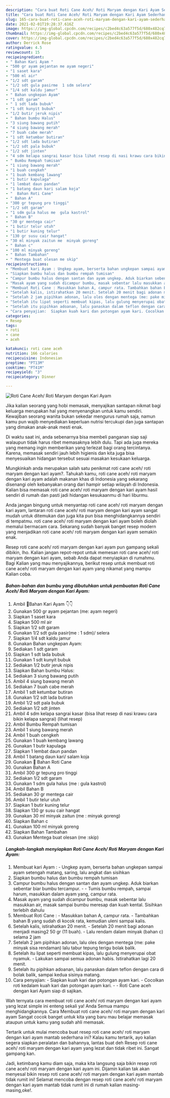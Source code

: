```yaml
---
description: "Cara buat Roti Cane Aceh/ Roti Maryam dengan Kari Ayam Sederhana dan Mudah Dibuat"
title: "Cara buat Roti Cane Aceh/ Roti Maryam dengan Kari Ayam Sederhana dan Mudah Dibuat"
slug: 165-cara-buat-roti-cane-aceh-roti-maryam-dengan-kari-ayam-sederhana-dan-mudah-dibuat
date: 2021-02-01T19:28:37.616Z
image: https://img-global.cpcdn.com/recipes/c2bed4c63a577f5d/680x482cq70/roti-cane-aceh-roti-maryam-dengan-kari-ayam-foto-resep-utama.jpg
thumbnail: https://img-global.cpcdn.com/recipes/c2bed4c63a577f5d/680x482cq70/roti-cane-aceh-roti-maryam-dengan-kari-ayam-foto-resep-utama.jpg
cover: https://img-global.cpcdn.com/recipes/c2bed4c63a577f5d/680x482cq70/roti-cane-aceh-roti-maryam-dengan-kari-ayam-foto-resep-utama.jpg
author: Derrick Rose
ratingvalue: 4.5
reviewcount: 15
recipeingredient:
- " Bahan Kari Ayam "
- "500 gr ayam pejantan me ayam negeri"
- "1 saset kara"
- "500 ml air"
- "1/2 sdt garam"
- "1/2 sdt gula pasirme  1 sdm selera"
- "1/4 sdt kaldu jamur"
- " Bahan ungkepan Ayam"
- "1 sdt garam"
- " 1 sdt lada bubuk"
- "1 sdt kunyit bubuk"
- "1/2 butir jeruk nipis"
- " Bahan bumbu Halus"
- "3 siung bawang putih"
- "4 siung bawang merah"
- "7 buah cabe merah"
- "1 sdt ketumbar butiran"
- "1/2 sdt lada butiran"
- "1/2 sdt pala bubuk"
- "1/2 sdt jinten"
- "4 sdm kelapa sangrai kasar bisa lihat resep di nasi krawu cara bikin kelapa sangrai           lihat resep"
- " Bumbu Rempah tumisan"
- "1 siung bawang merah"
- "1 buah cengkeh"
- "1 buah kembang lawang"
- "1 butir kapulaga"
- "1 lembat daun pandan"
- "1 batang daun kari salam koja"
- "  Bahan Roti Cane"
- " Bahan A"
- "300 gr tepung pro tinggi"
- "1/2 sdt garam"
- "1 sdm gula halus me  gula kastrol"
- " Bahan B"
- "30 gr mentega cair"
- "1 butir telur utuh"
- "1 butir kuning telur"
- "130 gr susu cair hangat"
- "30 ml minyak zaitun me  minyak goreng"
- " Bahan c"
- "100 ml minyak goreng"
- " Bahan Tambahan"
- " Mentega buat olesan me skip"
recipeinstructions:
- "Membuat kari Ayam : Ungkep ayam, berserta bahan ungkepan sampai ayam setengah matang, saring, lalu angkat dan sisihkan"
- "Siapkan bumbu halus dan bumbu rempah tumisan"
- "Campur bumbu halus dengan santan dan ayam ungkep. Aduk biarkan sebentar biar bumbu tercampur.  Tumis bumbu rempah, sampai harum, masukkan dalam ayam yang, campur rata."
- "Masak ayam yang sudah dicampur bumbu, masak sebentar lalu masukkan air, masak sampai bumbu meresap dan kuah kental. Sisihkan terlebih dahulu"
- "Membuat Roti Cane : Masukkan bahan A, campur rata. Tambahkan bahan B yang sudah di kocok rata, kemudian uleni sampai kalis."
- "Setelah kalis, istirahatkan 20 menit. Setelah 20 menit bagi adonan menjadi masing2 50 gr (11 buah). Lalu rendam dalam minyak (bahan c) selama 2 jam"
- "Setelah 2 jam pipihkan adonan, lalu oles dengan mentega (me: pake minyak sisa rendaman) lalu tabur tepung terigu bolak balik."
- "Setelah itu lipat seperti membuat kipas, lalu gulung menyerupai obat nyamuk.  Lakukan sampai semua adonan habis. Istirahatkan lagi 20 menit."
- "Setelah itu pipihkan adoanan, lalu panaskan dalam teflon dengan cara di bolak balik, sampai kedua sisinya matang."
- "Cara penyajian:  Siapkan kuah kari dan potongan ayam kari. Cocolkan roti kedalam kuah kari dan potongan ayam kari.  Roti Cane aceh dengan kari Ayam siap di sajikan."
categories:
- Resep
tags:
- roti
- cane
- aceh

katakunci: roti cane aceh 
nutrition: 166 calories
recipecuisine: Indonesian
preptime: "PT13M"
cooktime: "PT41M"
recipeyield: "3"
recipecategory: Dinner

---
```



![Roti Cane Aceh/ Roti Maryam dengan Kari Ayam](https://img-global.cpcdn.com/recipes/c2bed4c63a577f5d/680x482cq70/roti-cane-aceh-roti-maryam-dengan-kari-ayam-foto-resep-utama.jpg)

Jika kalian seorang yang hobi memasak, menyajikan santapan nikmat bagi keluarga merupakan hal yang menyenangkan untuk kamu sendiri. Kewajiban seorang  wanita bukan sekedar mengurus rumah saja, namun kamu pun wajib menyediakan keperluan nutrisi tercukupi dan juga santapan yang dimakan anak-anak mesti enak.

Di waktu  saat ini, anda sebenarnya bisa membeli panganan siap saji walaupun tidak harus ribet memasaknya lebih dulu. Tapi ada juga mereka yang memang ingin memberikan yang terlezat bagi orang tercintanya. Karena, memasak sendiri jauh lebih higienis dan kita juga bisa menyesuaikan hidangan tersebut sesuai masakan kesukaan keluarga. 



Mungkinkah anda merupakan salah satu penikmat roti cane aceh/ roti maryam dengan kari ayam?. Tahukah kamu, roti cane aceh/ roti maryam dengan kari ayam adalah makanan khas di Indonesia yang sekarang disenangi oleh kebanyakan orang dari hampir setiap wilayah di Indonesia. Kalian bisa memasak roti cane aceh/ roti maryam dengan kari ayam hasil sendiri di rumah dan pasti jadi hidangan kesukaanmu di hari liburmu.

Anda jangan bingung untuk menyantap roti cane aceh/ roti maryam dengan kari ayam, lantaran roti cane aceh/ roti maryam dengan kari ayam sangat mudah untuk ditemukan dan juga kita pun bisa menghidangkannya sendiri di tempatmu. roti cane aceh/ roti maryam dengan kari ayam boleh diolah memalui bermacam cara. Sekarang sudah banyak banget resep modern yang menjadikan roti cane aceh/ roti maryam dengan kari ayam semakin enak.

Resep roti cane aceh/ roti maryam dengan kari ayam pun gampang sekali dibikin, lho. Kalian jangan repot-repot untuk memesan roti cane aceh/ roti maryam dengan kari ayam, sebab Anda dapat menyiapkan di rumahmu. Bagi Kalian yang mau menyajikannya, berikut resep untuk membuat roti cane aceh/ roti maryam dengan kari ayam yang nikamat yang mampu Kalian coba.

<!--inarticleads1-->

##### Bahan-bahan dan bumbu yang dibutuhkan untuk pembuatan Roti Cane Aceh/ Roti Maryam dengan Kari Ayam:

1. Ambil  🍲Bahan Kari Ayam 👇👇
1. Gunakan 500 gr ayam pejantan (me: ayam negeri)
1. Siapkan 1 saset kara
1. Siapkan 500 ml air
1. Siapkan 1/2 sdt garam
1. Gunakan 1/2 sdt gula pasir(me : 1 sdm)/ selera
1. Siapkan 1/4 sdt kaldu jamur
1. Gunakan  Bahan ungkepan Ayam:
1. Sediakan 1 sdt garam
1. Siapkan  1 sdt lada bubuk
1. Gunakan 1 sdt kunyit bubuk
1. Sediakan 1/2 butir jeruk nipis
1. Siapkan  Bahan bumbu Halus:
1. Sediakan 3 siung bawang putih
1. Ambil 4 siung bawang merah
1. Sediakan 7 buah cabe merah
1. Ambil 1 sdt ketumbar butiran
1. Gunakan 1/2 sdt lada butiran
1. Ambil 1/2 sdt pala bubuk
1. Sediakan 1/2 sdt jinten
1. Ambil 4 sdm kelapa sangrai kasar (bisa lihat resep di nasi krawu cara bikin kelapa sangrai)           (lihat resep)
1. Ambil  Bumbu Rempah tumisan
1. Ambil 1 siung bawang merah
1. Ambil 1 buah cengkeh
1. Gunakan 1 buah kembang lawang
1. Gunakan 1 butir kapulaga
1. Siapkan 1 lembat daun pandan
1. Ambil 1 batang daun kari/ salam koja
1. Gunakan  🌮 Bahan Roti Cane
1. Gunakan  Bahan A
1. Ambil 300 gr tepung pro tinggi
1. Sediakan 1/2 sdt garam
1. Gunakan 1 sdm gula halus (me : gula kastrol)
1. Ambil  Bahan B
1. Sediakan 30 gr mentega cair
1. Ambil 1 butir telur utuh
1. Siapkan 1 butir kuning telur
1. Siapkan 130 gr susu cair hangat
1. Gunakan 30 ml minyak zaitun (me : minyak goreng)
1. Siapkan  Bahan c
1. Gunakan 100 ml minyak goreng
1. Siapkan  Bahan Tambahan
1. Gunakan  Mentega buat olesan (me :skip)




<!--inarticleads2-->

##### Langkah-langkah menyiapkan Roti Cane Aceh/ Roti Maryam dengan Kari Ayam:

1. Membuat kari Ayam : - Ungkep ayam, berserta bahan ungkepan sampai ayam setengah matang, saring, lalu angkat dan sisihkan
1. Siapkan bumbu halus dan bumbu rempah tumisan
1. Campur bumbu halus dengan santan dan ayam ungkep. Aduk biarkan sebentar biar bumbu tercampur. -  - Tumis bumbu rempah, sampai harum, masukkan dalam ayam yang, campur rata.
1. Masak ayam yang sudah dicampur bumbu, masak sebentar lalu masukkan air, masak sampai bumbu meresap dan kuah kental. Sisihkan terlebih dahulu
1. Membuat Roti Cane : - Masukkan bahan A, campur rata. - Tambahkan bahan B yang sudah di kocok rata, kemudian uleni sampai kalis.
1. Setelah kalis, istirahatkan 20 menit. - Setelah 20 menit bagi adonan menjadi masing2 50 gr (11 buah). - Lalu rendam dalam minyak (bahan c) selama 2 jam
1. Setelah 2 jam pipihkan adonan, lalu oles dengan mentega (me: pake minyak sisa rendaman) lalu tabur tepung terigu bolak balik.
1. Setelah itu lipat seperti membuat kipas, lalu gulung menyerupai obat nyamuk.  - Lakukan sampai semua adonan habis. Istirahatkan lagi 20 menit.
1. Setelah itu pipihkan adoanan, lalu panaskan dalam teflon dengan cara di bolak balik, sampai kedua sisinya matang.
1. Cara penyajian:  - Siapkan kuah kari dan potongan ayam kari. - Cocolkan roti kedalam kuah kari dan potongan ayam kari. -  - Roti Cane aceh dengan kari Ayam siap di sajikan.




Wah ternyata cara membuat roti cane aceh/ roti maryam dengan kari ayam yang lezat simple ini enteng sekali ya! Anda Semua mampu menghidangkannya. Cara Membuat roti cane aceh/ roti maryam dengan kari ayam Sangat cocok banget untuk kita yang baru mau belajar memasak ataupun untuk kamu yang sudah ahli memasak.

Tertarik untuk mulai mencoba buat resep roti cane aceh/ roti maryam dengan kari ayam mantab sederhana ini? Kalau kamu tertarik, ayo kalian segera siapkan peralatan dan bahannya, lantas buat deh Resep roti cane aceh/ roti maryam dengan kari ayam yang lezat dan tidak ribet ini. Sangat gampang kan. 

Jadi, ketimbang kamu diam saja, maka kita langsung saja bikin resep roti cane aceh/ roti maryam dengan kari ayam ini. Dijamin kalian tak akan menyesal bikin resep roti cane aceh/ roti maryam dengan kari ayam mantab tidak rumit ini! Selamat mencoba dengan resep roti cane aceh/ roti maryam dengan kari ayam mantab tidak rumit ini di rumah kalian masing-masing,oke!.


